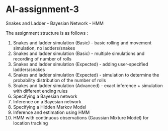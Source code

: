 # AI-assignment-3
Snakes and Ladder - Bayesian Network - HMM


The assignment structure is as follows :

1. Snakes and ladder simulation (Basic) - basic rolling and movement simulation, no ladders/snakes
2. Snakes and ladder simulation (Basic) - multiple simulations and recording of number of rolls
3. Snakes and ladder simulation (Expected) - adding user-specified ladders/snakes
4. Snakes and ladder simulation (Expected) - simulation to determine the probability distribution of the number of rolls
5. Snakes and ladder simulation (Advanced) - exact inference + simulation with different ending rules
6. Specifying a Bayesian network 
7. Inference on a Bayesian network
8. Specifying a Hidden Markov Model 
9. Inference and estimation using HMM 
10. HMM with continuous observations (Gaussian Mixture Model) for location tracking 
